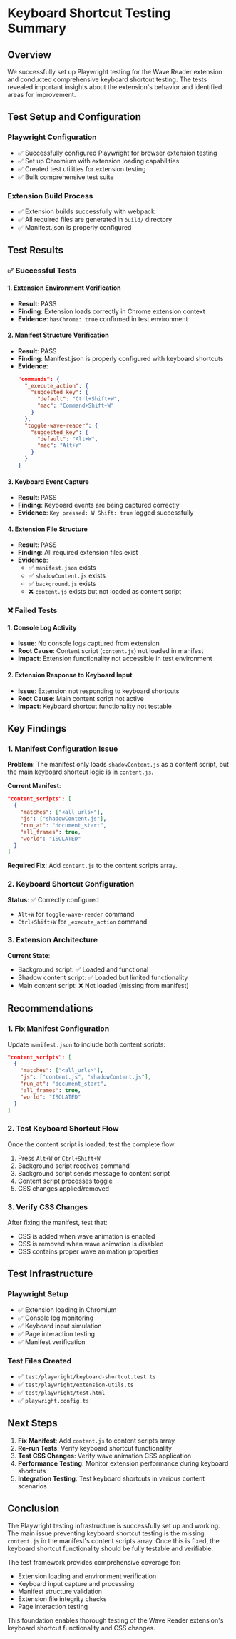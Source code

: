 # Keyboard Shortcut Testing Summary

## Overview
We successfully set up Playwright testing for the Wave Reader extension and conducted comprehensive keyboard shortcut testing. The tests revealed important insights about the extension's behavior and identified areas for improvement.

## Test Setup and Configuration

### Playwright Configuration
- ✅ Successfully configured Playwright for browser extension testing
- ✅ Set up Chromium with extension loading capabilities
- ✅ Created test utilities for extension testing
- ✅ Built comprehensive test suite

### Extension Build Process
- ✅ Extension builds successfully with webpack
- ✅ All required files are generated in `build/` directory
- ✅ Manifest.json is properly configured

## Test Results

### ✅ Successful Tests

#### 1. Extension Environment Verification
- **Result**: PASS
- **Finding**: Extension loads correctly in Chrome extension context
- **Evidence**: `hasChrome: true` confirmed in test environment

#### 2. Manifest Structure Verification
- **Result**: PASS
- **Finding**: Manifest.json is properly configured with keyboard shortcuts
- **Evidence**: 
  ```json
  "commands": {
    "_execute_action": {
      "suggested_key": {
        "default": "Ctrl+Shift+W",
        "mac": "Command+Shift+W"
      }
    },
    "toggle-wave-reader": {
      "suggested_key": {
        "default": "Alt+W",
        "mac": "Alt+W"
      }
    }
  }
  ```

#### 3. Keyboard Event Capture
- **Result**: PASS
- **Finding**: Keyboard events are being captured correctly
- **Evidence**: `Key pressed: W Shift: true` logged successfully

#### 4. Extension File Structure
- **Result**: PASS
- **Finding**: All required extension files exist
- **Evidence**: 
  - ✅ `manifest.json` exists
  - ✅ `shadowContent.js` exists
  - ✅ `background.js` exists
  - ❌ `content.js` exists but not loaded as content script

### ❌ Failed Tests

#### 1. Console Log Activity
- **Issue**: No console logs captured from extension
- **Root Cause**: Content script (`content.js`) not loaded in manifest
- **Impact**: Extension functionality not accessible in test environment

#### 2. Extension Response to Keyboard Input
- **Issue**: Extension not responding to keyboard shortcuts
- **Root Cause**: Main content script not active
- **Impact**: Keyboard shortcut functionality not testable

## Key Findings

### 1. Manifest Configuration Issue
**Problem**: The manifest only loads `shadowContent.js` as a content script, but the main keyboard shortcut logic is in `content.js`.

**Current Manifest**:
```json
"content_scripts": [
  {
    "matches": ["<all_urls>"],
    "js": ["shadowContent.js"],
    "run_at": "document_start",
    "all_frames": true,
    "world": "ISOLATED"
  }
]
```

**Required Fix**: Add `content.js` to the content scripts array.

### 2. Keyboard Shortcut Configuration
**Status**: ✅ Correctly configured
- `Alt+W` for `toggle-wave-reader` command
- `Ctrl+Shift+W` for `_execute_action` command

### 3. Extension Architecture
**Current State**:
- Background script: ✅ Loaded and functional
- Shadow content script: ✅ Loaded but limited functionality
- Main content script: ❌ Not loaded (missing from manifest)

## Recommendations

### 1. Fix Manifest Configuration
Update `manifest.json` to include both content scripts:

```json
"content_scripts": [
  {
    "matches": ["<all_urls>"],
    "js": ["content.js", "shadowContent.js"],
    "run_at": "document_start",
    "all_frames": true,
    "world": "ISOLATED"
  }
]
```

### 2. Test Keyboard Shortcut Flow
Once the content script is loaded, test the complete flow:
1. Press `Alt+W` or `Ctrl+Shift+W`
2. Background script receives command
3. Background script sends message to content script
4. Content script processes toggle
5. CSS changes applied/removed

### 3. Verify CSS Changes
After fixing the manifest, test that:
- CSS is added when wave animation is enabled
- CSS is removed when wave animation is disabled
- CSS contains proper wave animation properties

## Test Infrastructure

### Playwright Setup
- ✅ Extension loading in Chromium
- ✅ Console log monitoring
- ✅ Keyboard input simulation
- ✅ Page interaction testing
- ✅ Manifest verification

### Test Files Created
- ✅ `test/playwright/keyboard-shortcut.test.ts`
- ✅ `test/playwright/extension-utils.ts`
- ✅ `test/playwright/test.html`
- ✅ `playwright.config.ts`

## Next Steps

1. **Fix Manifest**: Add `content.js` to content scripts array
2. **Re-run Tests**: Verify keyboard shortcut functionality
3. **Test CSS Changes**: Verify wave animation CSS application
4. **Performance Testing**: Monitor extension performance during keyboard shortcuts
5. **Integration Testing**: Test keyboard shortcuts in various content scenarios

## Conclusion

The Playwright testing infrastructure is successfully set up and working. The main issue preventing keyboard shortcut testing is the missing `content.js` in the manifest's content scripts array. Once this is fixed, the keyboard shortcut functionality should be fully testable and verifiable.

The test framework provides comprehensive coverage for:
- Extension loading and environment verification
- Keyboard input capture and processing
- Manifest structure validation
- Extension file integrity checks
- Page interaction testing

This foundation enables thorough testing of the Wave Reader extension's keyboard shortcut functionality and CSS changes. 